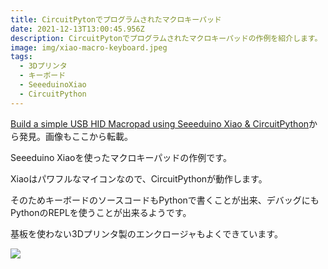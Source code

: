```yaml
---
title: CircuitPytonでプログラムされたマクロキーパッド
date: 2021-12-13T13:00:45.956Z
description: CircuitPytonでプログラムされたマクロキーパッドの作例を紹介します。
image: img/xiao-macro-keyboard.jpeg
tags:
  - 3Dプリンタ
  - キーボード
  - SeeeduinoXiao
  - CircuitPython
---
```

[Build a simple USB HID Macropad using Seeeduino Xiao & CircuitPython](https://andywarburton.co.uk/build-a-simple-usb-hid-macropad-using-seeeduino-xiao-circuitpython/)から発見。画像もここから転載。

Seeeduino Xiaoを使ったマクロキーパッドの作例です。

Xiaoはパワフルなマイコンなので、CircuitPythonが動作します。

そのためキーボードのソースコードもPythonで書くことが出来、デバッグにもPythonのREPLを使うことが出来るようです。

基板を使わない3Dプリンタ製のエンクロージャもよくできています。

![](img/xiao-macro-keyboard-inside.jpeg)
